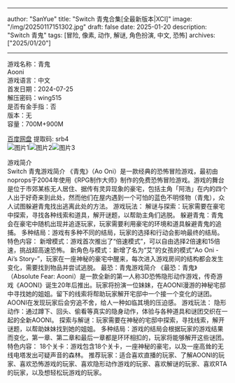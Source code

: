 
---
author: "SanYue"
title: "Switch 青鬼合集[全最新版本|XCI]"
image: "/img/20250117151302.jpg"
draft: false
date: 2025-01-20
description: "Switch 青鬼"
tags: [冒险, 像素, 动作, 解谜, 角色扮演, 中文, 恐怖]
archives: ["2025/01/20"]

---

游戏名称：青鬼   
Aooni    
游戏语言：中文  
首发日期：2024-07-25  
解压密码：wing515  
是否有金手指：否  
版本：无   
容量：700M+900M

[百度网盘](https://pan.baidu.com/s/1fJMlen5SXzjRWiVtYMameQ) 提取码: srb4  
![图片1](/img/e53d62.jpg)![图片2](/img/c89aee.jpg)![图片3](/img/f00da6.jpg)  

游戏简介  
Switch 青鬼游戏简介
《青鬼》（Ao Oni）是一款经典的恐怖冒险游戏，最初由noprops于2004年使用《RPG制作大师》制作的免费恐怖冒险游戏。游戏的舞台是位于市郊某栋无人居住、据传有灵异现象的豪宅，包括主角「阿浩」在内的四个人出于好奇来到此处，然而他们在屋内遇到一个可怕的蓝色不明怪物（青鬼），众人试图躲避青鬼找出逃离此处的方法。
游戏玩法：
解谜与探索：玩家需要在豪宅中探索，寻找各种线索和道具，解开谜题，以帮助主角们逃脱。
躲避青鬼：青鬼会在豪宅中随机出现并追逐玩家，玩家需要利用豪宅的环境和道具躲避青鬼的追捕。
多种结局：游戏有多种不同的结局，玩家的选择和行动会影响最终的结局。
特色内容：
新增模式：游戏首次推出了“倍速模式”，可以自由选择2倍速和15倍速，挑战超高速恐怖。
新角色与模式：新增了名为“艾”的女孩的模式“Ao Oni -Ai’s Story-”，玩家在一座神秘的豪宅中醒来，每次进入游戏房间的结构都会发生变化，需要找到物品并尝试逃脱。
最恐：青鬼游戏简介
《最恐：青鬼》（Absolute Fear: Aooni）是一款全新的第一人称3D恐怖隐形动作游戏，传奇游戏《AOONI》诞生20年后推出。玩家将扮演一位妹妹，在AOONI漫游的神秘宅邸中寻找她的姐姐。留下的线索将帮助玩家解开宅邸中一个接一个变化的谜团。AOONI在发现玩家后会穷追不舍，给人一种如临其境的压迫感。
游戏玩法：
隐形动作：通过蹲下、回头、偷看等真实的隐身动作，体验与各种道具和谜团交织在一起的全新AOONI。
探索与解谜：玩家需要在神秘的宅邸中探索，寻找线索，解开谜题，以帮助妹妹找到她的姐姐。
多种结局：游戏的结局会根据玩家的游戏结果而变化，第一章、第二章和最后一章都是环环相扣的，玩家将能够解开这些谜团。
特色内容：
18个关卡：游戏包含18个关卡，一座神秘的豪宅，以及一座高耸的无线电塔发出可疑声音的森林。
推荐玩家：适合喜欢直播的玩家、了解AOONI的玩家、喜欢恐怖游戏的玩家、喜欢隐形动作游戏的玩家、喜欢解谜的玩家、喜欢RTA的玩家，以及想轻松玩游戏的玩家。
